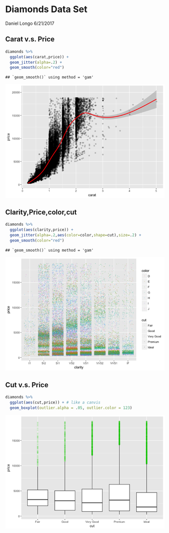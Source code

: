 Diamonds Data Set
================
Daniel Longo
6/21/2017

Carat v.s. Price
----------------

``` r
diamonds %>%  
  ggplot(aes(carat,price)) +
  geom_jitter(alpha=.2) +
  geom_smooth(color="red")
```

    ## `geom_smooth()` using method = 'gam'

![](Diamonds_files/figure-markdown_github-ascii_identifiers/unnamed-chunk-1-1.png)

Clarity,Price,color,cut
-----------------------

``` r
diamonds %>%  
  ggplot(aes(clarity,price)) +
  geom_jitter(alpha=.2,aes(color=color,shape=cut),size=.2) +
  geom_smooth(color="red") 
```

    ## `geom_smooth()` using method = 'gam'

![](Diamonds_files/figure-markdown_github-ascii_identifiers/unnamed-chunk-2-1.png)

Cut v.s. Price
--------------

``` r
diamonds %>% 
  ggplot(aes(cut,price)) + # like a canvis 
  geom_boxplot(outlier.alpha = .05, outlier.color = 123) 
```

![](Diamonds_files/figure-markdown_github-ascii_identifiers/unnamed-chunk-3-1.png)
